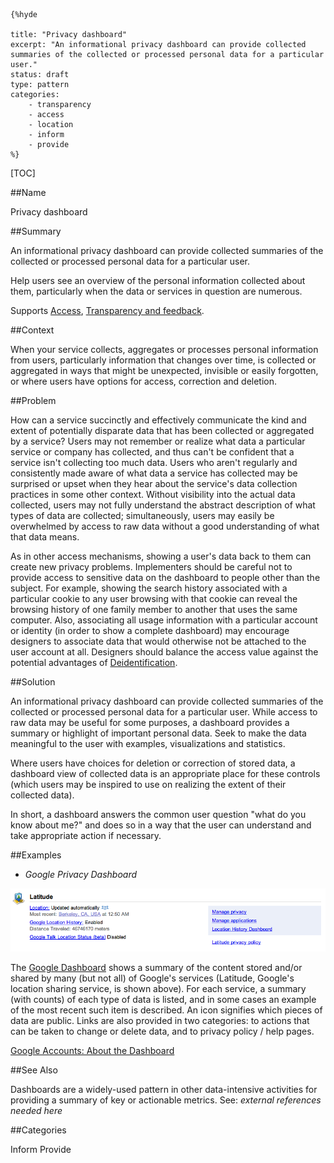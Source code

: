     {%hyde

    title: "Privacy dashboard"
    excerpt: "An informational privacy dashboard can provide collected summaries of the collected or processed personal data for a particular user."
    status: draft
    type: pattern
    categories:
        - transparency
        - access
        - location
        - inform
        - provide        
    %}

[TOC]

##Name
<!--Primary name the pattern is known by.-->

Privacy dashboard

<!--###[Also Known As]-->
<!-- All other names the pattern is known by.-->



##Summary
<!-- One short paragraph summarising the pattern.-->

An informational privacy dashboard can provide collected summaries of the collected or processed personal data for a particular user.

<!--intent-->
Help users see an overview of the personal information collected about them, particularly when the data or services in question are numerous.

Supports [Access](Access), [Transparency and feedback](Transparency-and-feedback).

##Context
<!-- The situations in which the pattern may apply.-->

When your service collects, aggregates or processes personal information from users, particularly information that changes over time, is collected or aggregated in ways that might be unexpected, invisible or easily forgotten, or where users have options for access, correction and deletion.

##Problem
<!-- The problem a pattern addresses, including a list of forces describing why a problem might be difficult to solve.-->

How can a service succinctly and effectively communicate the kind and extent of potentially disparate data that has been collected or aggregated by a service? Users may not remember or realize what data a particular service or company has collected, and thus can't be confident that a service isn't collecting too much data. Users who aren't regularly and consistently made aware of what data a service has collected may be surprised or upset when they hear about the service's data collection practices in some other context. Without visibility into the actual data collected, users may not fully understand the abstract description of what types of data are collected; simultaneously, users may easily be overwhelmed by access to raw data without a good understanding of what that data means.

<!--forces/concerns-->
As in other access mechanisms, showing a user's data back to them can create new privacy problems. Implementers should be careful not to provide access to sensitive data on the dashboard to people other than the subject. For example, showing the search history associated with a particular cookie to any user browsing with that cookie can reveal the browsing history of one family member to another that uses the same computer. Also, associating all usage information with a particular account or identity (in order to show a complete dashboard) may encourage designers to associate data that would otherwise not be attached to the user account at all. Designers should balance the access value against the potential advantages of [Deidentification](Deidentification).

##Solution
<!-- A concise description of how the pattern addresses the problem.-->

An informational privacy dashboard can provide collected summaries of the collected or processed personal data for a particular user. While access to raw data may be useful for some purposes, a dashboard provides a summary or highlight of important personal data. Seek to make the data meaningful to the user with examples, visualizations and statistics.

Where users have choices for deletion or correction of stored data, a dashboard view of collected data is an appropriate place for these controls (which users may be inspired to use on realizing the extent of their collected data).

In short, a dashboard answers the common user question "what do you know about me?" and does so in a way that the user can understand and take appropriate action if necessary.

<!--###[Structure]-->
<!--A detailed specification of the structural aspects of the pattern. A class diagram if applicable.-->



<!--###[Implementation]-->
<!--Guidelines for implementing the pattern; code fragments; suggested PETS; policy fragments.-->



<!--##Consequences-->
<!--The advantages (benefits) and disadvantages (liabilities) of applying the pattern.-->



<!--###[Constraints]-->
<!-- limitations as a consequence of applying the pattern.-->



##Examples
<!--Motivational example to see how the pattern is applied.-->

* _Google Privacy Dashboard_

![Google Dashboard Latitude](media/images/Google_Dashboard_Latitude.png)

The [Google Dashboard](https://google.com/dashboard) shows a summary of the content stored and/or shared by many (but not all) of Google's services (Latitude, Google's location sharing service, is shown above). For each service, a summary (with counts) of each type of data is listed, and in some cases an example of the most recent such item is described. An icon signifies which pieces of data are public. Links are also provided in two categories: to actions that can be taken to change or delete data, and to privacy policy / help pages.

[Google Accounts: About the Dashboard](http://www.google.com/support/accounts/bin/answer.py?answer#162744)

<!--###[Known Uses]-->
<!-- Pointers to various applications of the pattern.-->



##See Also
<!-- Any pointers to relevant information, not contained in the subfields below.-->

Dashboards are a widely-used pattern in other data-intensive activities for providing a summary of key or actionable metrics. See: _external references needed here_

<!--###[Related Patterns]-->
<!-- Supporting and conflicting patterns-->



<!--###[Sources]-->
<!-- References to the original source of the pattern.-->



<!--##General Comments-->
<!-- Separate discussion on the pattern.-->



##Categories
<!-- Placeholder for future agreed upon categories as per collaboration's evaluation.-->

Inform
Provide

<!--##Tags-->
<!-- User definable descriptors for additional correlation.-->



